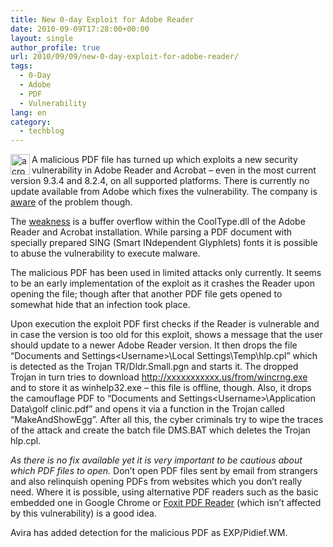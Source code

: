 ```yaml
---
title: New 0-day Exploit for Adobe Reader
date: 2010-09-09T17:28:00+00:00
layout: single
author_profile: true
url: 2010/09/09/new-0-day-exploit-for-adobe-reader/
tags:
  - 0-Day
  - Adobe
  - PDF
  - Vulnerability
lang: en
category: 
  - techblog
---
```

[<img title="acrobat_logo" border="0" alt="acrobat_logo" align="left" src="http://lh4.ggpht.com/_vaUVXcmC3OI/TIkSHi7QBoI/AAAAAAAACcU/mtlxoD9vjl0/acrobat_logo_thumb%5B1%5D.png?imgmax=800" width="31" height="33" />](http://lh3.ggpht.com/_vaUVXcmC3OI/TIkR6RY4OsI/AAAAAAAACcQ/4ISYvjbcvWg/s1600-h/acrobat_logo%5B3%5D.png)A malicious PDF file has turned up which exploits a new security vulnerability in Adobe Reader and Acrobat – even in the most current version 9.3.4 and 8.2.4, on all supported platforms. There is currently no update available from Adobe which fixes the vulnerability. The company is [aware](http://www.adobe.com/support/security/advisories/apsa10-02.html) of the problem though.

The [weakness](http://www.vupen.com/english/advisories/2010/2331) is a buffer overflow within the CoolType.dll of the Adobe Reader and Acrobat installation. While parsing a PDF document with specially prepared SING (Smart INdependent Glyphlets) fonts it is possible to abuse the vulnerability to execute malware.

The malicious PDF has been used in limited attacks only currently. It seems to be an early implementation of the exploit as it crashes the Reader upon opening the file; though after that another PDF file gets opened to somewhat hide that an infection took place.

Upon execution the exploit PDF first checks if the Reader is vulnerable and in case the version is too old for this exploit, shows a message that the user should update to a newer Adobe Reader version. It then drops the file “Documents and Settings\<Username>\Local Settings\Temp\hlp.cpl” which is detected as the Trojan TR/Dldr.Small.pgn and starts it. The dropped Trojan in turn tries to download http://xxxxxxxxxxx.us/from/wincrng.exe and to store it as winhelp32.exe – this file is offline, though. Also, it drops the camouflage PDF to “Documents and Settings\<Username>\Application Data\golf clinic.pdf” and opens it via a function in the Trojan called “MakeAndShowEgg”. After all this, the cyber criminals try to wipe the traces of the attack and create the batch file DMS.BAT which deletes the Trojan hlp.cpl.

_As there is no fix available yet it is very important to be cautious about which PDF files to open._ Don’t open PDF files sent by email from strangers and also relinquish opening PDFs from websites which you don’t really need. Where it is possible, using alternative PDF readers such as the basic embedded one in Google Chrome or [Foxit PDF Reader](http://www.foxitsoftware.com/pdf/reader/addons.php) (which isn’t affected by this vulnerability) is a good idea.

Avira has added detection for the malicious PDF as EXP/Pidief.WM.